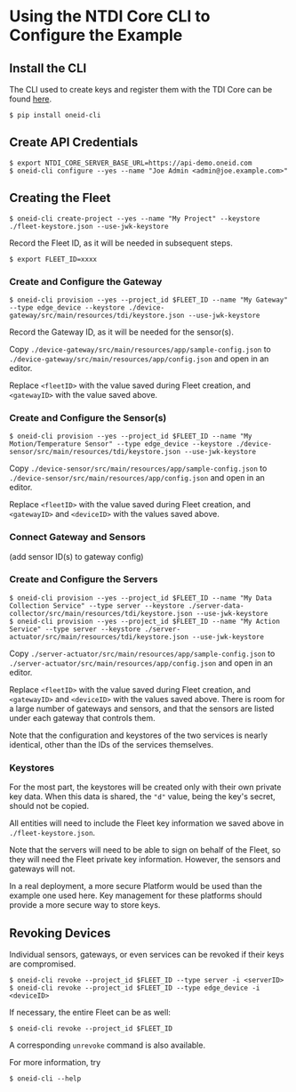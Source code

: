 
# Using the NTDI Core CLI to Configure the Example

## Install the CLI

The CLI used to create keys and register them with the TDI Core can be found [here](https://pypi.python.org/pypi/oneID-cli).
```
$ pip install oneid-cli
```

## Create API Credentials
```
$ export NTDI_CORE_SERVER_BASE_URL=https://api-demo.oneid.com
$ oneid-cli configure --yes --name "Joe Admin <admin@joe.example.com>"
```

## Creating the Fleet
```
$ oneid-cli create-project --yes --name "My Project" --keystore ./fleet-keystore.json --use-jwk-keystore
```
Record the Fleet ID, as it will be needed in subsequent steps.
```
$ export FLEET_ID=xxxx
```

### Create and Configure the Gateway
```
$ oneid-cli provision --yes --project_id $FLEET_ID --name "My Gateway" --type edge_device --keystore ./device-gateway/src/main/resources/tdi/keystore.json --use-jwk-keystore
```
Record the Gateway ID, as it will be needed for the sensor(s).

Copy `./device-gateway/src/main/resources/app/sample-config.json` to `./device-gateway/src/main/resources/app/config.json` and open in an editor.

Replace `<fleetID>` with the value saved during Fleet creation, and `<gatewayID>` with the value saved above.

### Create and Configure the Sensor(s)
```
$ oneid-cli provision --yes --project_id $FLEET_ID --name "My Motion/Temperature Sensor" --type edge_device --keystore ./device-sensor/src/main/resources/tdi/keystore.json --use-jwk-keystore
```
Copy `./device-sensor/src/main/resources/app/sample-config.json` to `./device-sensor/src/main/resources/app/config.json` and open in an editor.

Replace `<fleetID>` with the value saved during Fleet creation, and `<gatewayID>` and `<deviceID>` with the values saved above.

### Connect Gateway and Sensors
(add sensor ID(s) to gateway config)

### Create and Configure the Servers
```
$ oneid-cli provision --yes --project_id $FLEET_ID --name "My Data Collection Service" --type server --keystore ./server-data-collector/src/main/resources/tdi/keystore.json --use-jwk-keystore
$ oneid-cli provision --yes --project_id $FLEET_ID --name "My Action Service" --type server --keystore ./server-actuator/src/main/resources/tdi/keystore.json --use-jwk-keystore
```
Copy `./server-actuator/src/main/resources/app/sample-config.json` to `./server-actuator/src/main/resources/app/config.json` and open in an editor.

Replace `<fleetID>` with the value saved during Fleet creation, and `<gatewayID>` and `<deviceID>` with the values saved above. There is room for a large number of gateways and sensors, and that the sensors are listed under each gateway that controls them.

Note that the configuration and keystores of the two services is nearly identical, other than the IDs of the services themselves.

### Keystores

For the most part, the keystores will be created only with their own private key data. When this data is shared, the `"d"` value, being the key's secret, should not be copied.

All entities will need to include the Fleet key information we saved above in `./fleet-keystore.json`.

Note that the servers will need to be able to sign on behalf of the Fleet, so they will need the Fleet private key information. However, the sensors and gateways will not.

In a real deployment, a more secure Platform would be used than the example one used here. Key management for these platforms should provide a more secure way to store keys.

## Revoking Devices

Individual sensors, gateways, or even services can be revoked if their keys are compromised.
```
$ oneid-cli revoke --project_id $FLEET_ID --type server -i <serverID>
$ oneid-cli revoke --project_id $FLEET_ID --type edge_device -i <deviceID>
```

If necessary, the entire Fleet can be as well:
```
$ oneid-cli revoke --project_id $FLEET_ID
```

A corresponding `unrevoke` command is also available.

For more information, try
```
$ oneid-cli --help
```
